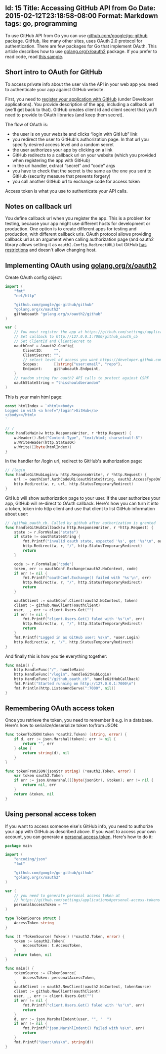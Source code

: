 Id: 15
Title: Accessing GitHub API from Go
Date: 2015-02-12T23:18:58-08:00
Format: Markdown
tags: go, programming
--------------

To use GitHub API from Go you can use [github.com/google/go-github](http://github.com/google/go-github) package.
GitHub, like many other sites, uses OAuth 2.0 protocol for authentication. There are few packages for Go that implement OAuth. This article describes how to use [golang.org/x/oauth2](http://golang.org/x/oauth2) package.
If you prefer to read code, read [this sample](https://github.com/kjk/kjkpub/blob/master/go/github_sample/sample_1.go).

## Short intro to OAuth for GitHub

To access private info about the user via the API in your web app you need to authenticate your app against GitHub website.

First, you need to [register your application with GitHub](https://github.com/settings/applications) (under Developer applications).
You provide description of the app, including a callback url (we'll get back to that).
GitHub creates client id and client secret that you'll need to provide to OAuth libraries (and keep them secret).

The flow of OAuth is:

* the user is on your website and clicks “login with GitHub” link
* you redirect the user to GitHub's authorization page. In that url you specify desired access level and a random secret
* the user  authorizes your app by clicking on a link
* GitHub redirects to a callback url on your website (which you provided when registering the app with GitHub)
* in the url handler, extract “secret” and “code” args
* you have to check that the secret is the same as the one you sent to GitHub (security measure that prevents forgery)
* you call another GitHub url to exchange code for access token

Access token is what you use to authenticate your API calls.

## Notes on callback url

You define callback url when you register the app. This is a problem for testing, because your app might use different hosts for development or production.
One option is to create different apps for testing and production, with different callback urls.
OAuth protocol allows providing callback url as an argument when calling authorization page (and oauth2 library allows setting it as `oauth2.Config.RedirectURL`) but GitHub [has restrictions](https://developer.github.com/v3/oauth/#redirect-urls) and doesn't allow changing host.

## Implementing OAuth using [golang.org/x/oauth2](http://golang.org/x/oauth2)

Create OAuth config object:

```go
import (
    "fmt"
    "net/http"

    "github.com/google/go-github/github"
    "golang.org/x/oauth2"
    githuboauth "golang.org/x/oauth2/github"
)

var (
    // You must register the app at https://github.com/settings/applications
    // Set callback to http://127.0.0.1:7000/github_oauth_cb
    // Set ClientId and ClientSecret to
    oauthConf = &oauth2.Config{
        ClientID:     "",
        ClientSecret: "",
        // select level of access you want https://developer.github.com/v3/oauth/#scopes
        Scopes:       []string{"user:email", "repo"},
        Endpoint:     githuboauth.Endpoint,
    }
    // random string for oauth2 API calls to protect against CSRF
    oauthStateString = "thisshouldberandom"
)
```

This is your main html page:

```go
const htmlIndex = `<html><body>
Logged in with <a href="/login">GitHub</a>
</body></html>
`

// /
func handleMain(w http.ResponseWriter, r *http.Request) {
    w.Header().Set("Content-Type", "text/html; charset=utf-8")
    w.WriteHeader(http.StatusOK)
    w.Write([]byte(htmlIndex))
}
```

In the handler for /login url, redirect to GitHub's authorization page:

```go
// /login
func handleGitHubLogin(w http.ResponseWriter, r *http.Request) {
    url := oauthConf.AuthCodeURL(oauthStateString, oauth2.AccessTypeOnline)
    http.Redirect(w, r, url, http.StatusTemporaryRedirect)
}
```

GitHub will show authorization page to your user. If the user authorizes your app, GitHub will re-direct to OAuth callback. Here's how you can turn it into a token, token into http client and use that client to list GitHub information about user:

```go
// /github_oauth_cb. Called by github after authorization is granted
func handleGitHubCallback(w http.ResponseWriter, r *http.Request) {
    state := r.FormValue("state")
    if state != oauthStateString {
        fmt.Printf("invalid oauth state, expected '%s', got '%s'\n", oauthStateString, state)
        http.Redirect(w, r, "/", http.StatusTemporaryRedirect)
        return
    }

    code := r.FormValue("code")
    token, err := oauthConf.Exchange(oauth2.NoContext, code)
    if err != nil {
        fmt.Printf("oauthConf.Exchange() failed with '%s'\n", err)
        http.Redirect(w, r, "/", http.StatusTemporaryRedirect)
        return
    }

    oauthClient := oauthConf.Client(oauth2.NoContext, token)
    client := github.NewClient(oauthClient)
    user, _, err := client.Users.Get("")
    if err != nil {
        fmt.Printf("client.Users.Get() faled with '%s'\n", err)
        http.Redirect(w, r, "/", http.StatusTemporaryRedirect)
        return
    }
    fmt.Printf("Logged in as GitHub user: %s\n", *user.Login)
    http.Redirect(w, r, "/", http.StatusTemporaryRedirect)
}
```

And finally this is how you tie everything together:

```go
func main() {
    http.HandleFunc("/", handleMain)
    http.HandleFunc("/login", handleGitHubLogin)
    http.HandleFunc("/github_oauth_cb", handleGitHubCallback)
    fmt.Print("Started running on http://127.0.0.1:7000\n")
    fmt.Println(http.ListenAndServe(":7000", nil))
}
```

## Remembering OAuth access token

Once you retrieve the token, you need to remember it e.g. in a database. Here's how to serialize/deserialize token to/from JSON:

```go
func tokenToJSON(token *oauth2.Token) (string, error) {
    if d, err := json.Marshal(token); err != nil {
        return "", err
    } else {
        return string(d), nil
    }
}

func tokenFromJSON(jsonStr string) (*oauth2.Token, error) {
    var token oauth2.Token
    if err := json.Unmarshal([]byte(jsonStr), &token); err != nil {
        return nil, err
    }
    return &token, nil
}
```

## Using personal access token

If you want to access someone else's GitHub info, you need to authorize your app with GitHub as described above.
If you want to access your own account, you can generate a [personal access token](https://github.com/settings/applications#personal-access-tokens). Here's how to do it:

```go
package main

import (
    "encoding/json"
    "fmt"

    "github.com/google/go-github/github"
    "golang.org/x/oauth2"
)

var (
    // you need to generate personal access token at
    // https://github.com/settings/applications#personal-access-tokens
    personalAccessToken = ""
)

type TokenSource struct {
    AccessToken string
}

func (t *TokenSource) Token() (*oauth2.Token, error) {
    token := &oauth2.Token{
        AccessToken: t.AccessToken,
    }
    return token, nil
}

func main() {
    tokenSource := &TokenSource{
        AccessToken: personalAccessToken,
    }
    oauthClient := oauth2.NewClient(oauth2.NoContext, tokenSource)
    client := github.NewClient(oauthClient)
    user, _, err := client.Users.Get("")
    if err != nil {
        fmt.Printf("client.Users.Get() faled with '%s'\n", err)
        return
    }
    d, err := json.MarshalIndent(user, "", "  ")
    if err != nil {
        fmt.Printf("json.MarshlIndent() failed with %s\n", err)
        return
    }
    fmt.Printf("User:\n%s\n", string(d))
}
```
